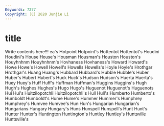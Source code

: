 ```yaml
---
Keywords: 7277
Copyright: (C) 2020 Junjie Li
---
```


# title

Write contents here!!!
ea's 
Hotpoint 
Hotpoint's 
Hottentot 
Hottentot's
Houdini 
Houdini's 
House 
House's 
Housman 
Housman's 
Houston 
Houston's 
Houyhnhnm 
Houyhnhnm's
Hovhaness 
Hovhaness's 
Howard 
Howard's 
Howe 
Howe's 
Howell 
Howell's 
Howells 
Howells's
Hoyle 
Hoyle's 
Hrothgar 
Hrothgar's 
Huang 
Huang's 
Hubbard 
Hubbard's 
Hubble 
Hubble's
Huber 
Huber's 
Hubert 
Hubert's 
Huck 
Huck's 
Hudson 
Hudson's 
Huerta 
Huerta's
Huey 
Huey's 
Huff 
Huff's 
Huffman 
Huffman's 
Huggins 
Huggins's 
Hugh 
Hugh's
Hughes 
Hughes's 
Hugo 
Hugo's 
Huguenot 
Huguenot's 
Huguenots 
Hui 
Hui's 
Huitzilopotchli
Huitzilopotchli's 
Hull 
Hull's 
Humberto 
Humberto's 
Humboldt 
Humboldt's 
Hume 
Hume's 
Hummer
Hummer's 
Humphrey 
Humphrey's 
Humvee 
Humvee's 
Hun 
Hun's 
Hungarian 
Hungarian's 
Hungarians
Hungary 
Hungary's 
Huns 
Hunspell 
Hunspell's 
Hunt 
Hunt's 
Hunter 
Hunter's 
Huntington
Huntington's 
Huntley 
Huntley's 
Huntsville 
Huntsville's 
